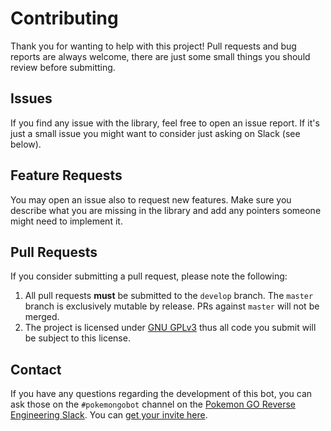 # Contributing
Thank you for wanting to help with this project! Pull requests and bug reports are always welcome, there are just some small things you should review before submitting.

## Issues
If you find any issue with the library, feel free to open an issue report. If it's just a small issue you might want to consider just asking on Slack (see below).

## Feature Requests
You may open an issue also to request new features. Make sure you describe what you are missing in the library and add any pointers someone might need to implement it.

## Pull Requests
If you consider submitting a pull request, please note the following:

1. All pull requests **must** be submitted to the `develop` branch. The `master` branch is exclusively mutable by release. PRs against `master` will not be merged.
2. The project is licensed under [GNU GPLv3](../LICENSE) thus all code you submit will be subject to this license.

## Contact
If you have any questions regarding the development of this bot, you can ask those on the `#pokemongobot` channel on the [Pokemon GO Reverse Engineering Slack](https://pkre.slack.com/). You can [get your invite here](https://shielded-earth-81203.herokuapp.com/).
